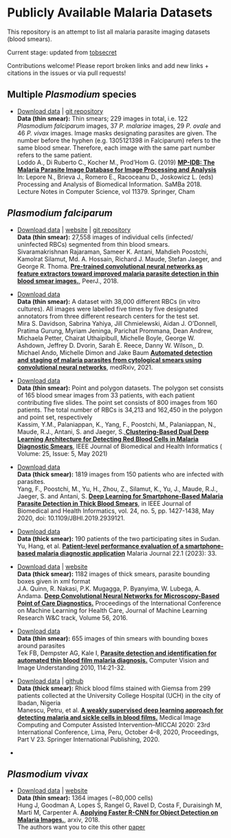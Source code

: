 # Publicly Available Malaria Datasets
This repository is an attempt to list all malaria parasite imaging datasets (blood smears).

Current stage: updated from [tobsecret](https://github.com/tobsecret/Awesome_Malaria_Parasite_Imaging_Datasets)

Contributions welcome! Please report broken links and add new links + citations in the issues or via pull requests!

## Multiple *Plasmodium* species
- [Download data](https://github.com/andrealoddo/MP-IDB-The-Malaria-Parasite-Image-Database-for-Image-Processing-and-Analysis/archive/master.zip) | [git repository](https://github.com/andrealoddo/MP-IDB-The-Malaria-Parasite-Image-Database-for-Image-Processing-and-Analysis)<br>**Data (thin smear):**
Thin smears; 229 images in total, i.e. 122 *Plasmodium falciparum* images, 37 *P. malariae* images, 29 *P. ovale* and 46 *P. vivax* images. Image masks designating parasites are given. The number before the hyphen (e.g. 1305121398 in Falciparum) refers to the same blood smear.
Therefore, each image with the same part number refers to the same patient. <br>Loddo A., Di Ruberto C., Kocher M., Prod’Hom G. (2019) [**MP-IDB: The Malaria Parasite Image Database for Image Processing and Analysis**](https://link.springer.com/chapter/10.1007/978-3-030-13835-6_7) In: Lepore N., Brieva J., Romero E., Racoceanu D., Joskowicz L. (eds) Processing and Analysis of Biomedical Information. SaMBa 2018. Lecture Notes in Computer Science, vol 11379. Springer, Cham

## *Plasmodium falciparum*

 - [Download data](https://lhncbc.nlm.nih.gov/LHC-research/LHC-projects/image-processing/malaria-datasheet.html) | [website](https://ceb.nlm.nih.gov/repositories/malaria-datasets/) | [git repository](https://github.com/sivaramakrishnan-rajaraman/Deep-Neural-Ensembles-toward-Malaria-Parasite-Detection-in-Thin-Blood-Smear-Images)<br>**Data (thin smear):** 27,558 images of individual cells (infected/ uninfected RBCs) segmented from thin blood smears.<br>Sivaramakrishnan Rajaraman, Sameer K. Antani, Mahdieh Poostchi, Kamolrat Silamut, Md. A. Hossain, Richard J. Maude, Stefan Jaeger, and George R. Thoma. [**Pre-trained convolutional neural networks as feature extractors toward improved malaria parasite detection in thin blood smear images.**](https://www.ncbi.nlm.nih.gov/pubmed/29682411), PeerJ., 2018.

 - [Download data](https://data.mendeley.com/datasets/j55fyhtxn4/2) <br>**Data (thin smear):**  A dataset with 38,000 different RBCs (in vitro cultures). All images were labelled five times by five designated annotators from three different research centers for the test set. <br>Mira S. Davidson, Sabrina Yahiya, Jill Chmielewski, Aidan J. O’Donnell, Pratima Gurung, Myriam Jeninga, Parichat Prommana, Dean Andrew, Michaela Petter, Chairat Uthaipibull, Michelle Boyle, George W. Ashdown, Jeffrey D. Dvorin, Sarah E. Reece, Danny W. Wilson,, D. Michael Ando, Michelle Dimon and Jake Baum [**Automated detection and staging of malaria parasites from cytological smears using convolutional neural networks**](https://www.medrxiv.org/content/10.1101/2021.01.26.21250284v1), medRxiv, 2021.

- [Download data](https://lhncbc.nlm.nih.gov/LHC-research/LHC-projects/image-processing/malaria-datasheet.html) <br>**Data (thin smear):** Point and polygon datasets. The polygon set consists of 165 blood smear images from 33 patients, with each patient contributing five slides. The point set consists of 800 images from 160 patients. The total number of RBCs is 34,213 and 162,450 in the polygon and point set, respectively  <br> Kassim, Y.M., Palaniappan, K., Yang, F., Poostchi, M., Palaniappan, N., Maude, R.J., Antani, S. and Jaeger, S.,[**Clustering-Based Dual Deep Learning Architecture for Detecting Red Blood Cells in Malaria Diagnostic Smears**](https://ieeexplore.ieee.org/document/9244549), IEEE Journal of Biomedical and Health Informatics ( Volume: 25, Issue: 5, May 2021) 

 - [Download data](https://lhncbc.nlm.nih.gov/LHC-research/LHC-projects/image-processing/malaria-datasheet.html) <br>**Data (thick smear):**  1819 images from 150 patients who are infected with parasites. <br> Yang, F., Poostchi, M., Yu, H., Zhou, Z., Silamut, K., Yu, J., Maude, R.J., Jaeger, S. and Antani, S. [**Deep Learning for Smartphone-Based Malaria Parasite Detection in Thick Blood Smears**](https://ieeexplore.ieee.org/stamp/stamp.jsp?tp=&arnumber=8846750), in IEEE Journal of Biomedical and Health Informatics, vol. 24, no. 5, pp. 1427-1438, May 2020, doi: 10.1109/JBHI.2019.2939121.

 - [Download data](https://data.lhncbc.nlm.nih.gov/public/Malaria/MalariaScreener/index.html) <br>**Data (thick smear):** 190 patients of the two participating sites in Sudan. <br> Yu, Hang, et al. [**Patient-level performance evaluation of a smartphone-based malaria diagnostic application**](https://link.springer.com/article/10.1186/s12936-023-04446-0) Malaria Journal 22.1 (2023): 33. 

- [Download data](http://air.ug/downloads/plasmodium-phonecamera.zip) | [website](http://air.ug/microscopy/)<br>**Data (thick smear):** 1182 images of thick smears, parasite bounding boxes given in xml format <br>J.A. Quinn, R. Nakasi, P.K. Mugagga, P. Byanyima, W. Lubega, A. Andama. [**Deep Convolutional Neural Networks for Microscopy-Based Point of Care Diagnostics.**](http://proceedings.mlr.press/v56/Quinn16.pdf) Proceedings of the International Conference on Machine Learning for Health Care, Journal of Machine Learning Research W&C track, Volume 56, 2016.

- [Download data](https://drive.google.com/open?id=1EMJ7dg0TBs34sDWcj7Tj1wozXJC0wtbc)<br>**Data (thin smear):** 655 images of thin smears with bounding boxes around parasites<br>Tek FB, Dempster AG, Kale I, [**Parasite detection and identification for automated thin blood film malaria diagnosis.**](https://www.ncbi.nlm.nih.gov/pmc/articles/PMC2719653/) Computer Vision and Image Understanding 2010, 114:21-32.

- [Download data](https://rdr.ucl.ac.uk/articles/dataset/Giemsa_Stained_Thick_Blood_Films_for_Clinical_Microscopy_Malaria_Diagnosis_with_Deep_Neural_Networks_Dataset_/12173568) | [github](https://github.com/UCL/FASt-MAL-MOFF)<br>**Data (thick smear):** Rhick blood films stained with Giemsa from 299 patients collected at the University College Hospital (UCH) in the city of Ibadan, Nigeria <br> Manescu, Petru, et al. [**A weakly supervised deep learning approach for detecting malaria and sickle cells in blood films.**](https://link.springer.com/chapter/10.1007/978-3-030-59722-1_22) Medical Image Computing and Computer Assisted Intervention–MICCAI 2020: 23rd International Conference, Lima, Peru, October 4–8, 2020, Proceedings, Part V 23. Springer International Publishing, 2020.

- 

## *Plasmodium vivax*

- [Download data](https://data.broadinstitute.org/bbbc/BBBC041/malaria.zip) | [website](https://data.broadinstitute.org/bbbc/BBBC041/) <br>**Data (thin smear):** 1364 images (~80,000 cells)<br>Hung J, Goodman A, Lopes S, Rangel G, Ravel D, Costa F, Duraisingh M, Marti M, Carpenter A. [**Applying Faster R-CNN for Object Detection on Malaria Images.**](https://arxiv.org/abs/1804.09548), arxiv, 2018.<br> The authors want you to cite this other [paper](https://www.nature.com/articles/nmeth.2083)

